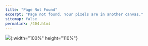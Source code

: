 ```yaml
---
title: "Page Not Found"
excerpt: "Page not found. Your pixels are in another canvas."
sitemap: false
permalink: /404.html
---
```



![](https://velog.velcdn.com/images/sanghyeon/post/3cc3e34f-3b72-498b-8bdf-c3fd01893767/404.png){:width="100%" height="110%"}
